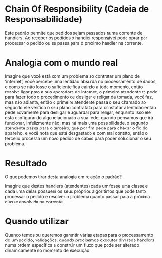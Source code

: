 # Chain Of Responsibility (Cadeia de Responsabilidade)

Este padrão permite que pedidos sejam passados numa corrente de handlers. Ao receber os pedidos o handler
responsável pode optar por processar o pedido ou se passa para o próximo handler na corrente.

# Analogia com o mundo real

Imagine que você está com um problema ao contratar um plano de ‘internet’, você percebe uma lentidão absurda no 
processamento de dados, e como se não fosse o suficiente fica caindo a todo momento, então resolve ligar para
a sua operadora de internet, o primeiro atendente te pede para fazer todo o procedimento de desligar e religar da tomada,
você faz, mas não adianta, então o primeiro atendente passa o seu chamado ao segundo ele verifica o seu plano contratato
para constatar a lentidão então pede novamente para desligar e aguardar para religar, enquanto isso ele esta
configurando algo relacionado a sua rede, quando pensamos que irá funcionar, infelizmente não, mas 
há mais uma possibilidade, o segundo atendente passa para o terceiro, que por fim pede para checar
o fio do aparelho, e você nota que está desgastado e com mal contato, então o terceiro processa um novo
pedido de cabos para poder solucionar o seu problema.

# Resultado

O que podemos tirar desta analogia em relação o padrão?

Imagine que destes handlers (atendentes) cada um fosse uma classe e cada uma delas possuem os seus próprios algoritimos
que pode tanto processar o pedido e resolver o problema quanto passar para a próxima classe envolvida na corrente.

# Quando utilizar

Quando temos ou queremos garantir várias etapas para o processamento de um pedido, validações, quando precisamos 
executar diversos handlers numa ordem específica e construir um fluxo que pode ser alterado
dinamicamente no momento de execução.